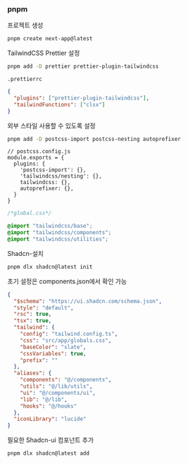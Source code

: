 ### pnpm

프로젝트 생성

```bash
pnpm create next-app@latest
```

TailwindCSS Prettier 설정

```bash
pnpm add -D prettier prettier-plugin-tailwindcss
```

`.prettierrc`
```json
{
  "plugins": ["prettier-plugin-tailwindcss"],
  "tailwindFunctions": ["clsx"]
}
```

외부 스타일 사용할 수 있도록 설정

```bash
pnpm add -D postcss-import postcss-nesting autoprefixer
```

```tsx
// postcss.config.js
module.exports = {
  plugins: {
    'postcss-import': {},
    'tailwindcss/nesting': {},
    tailwindcss: {},
    autoprefixer: {},
  }
}
```

```css
/*global.css*/

@import "tailwindcss/base";
@import "tailwindcss/components";
@import "tailwindcss/utilities";
```

Shadcn-설치

```bash
pnpm dlx shadcn@latest init
```

초기 설정은 components.json에서 확인 가능

```json
{
  "$schema": "https://ui.shadcn.com/schema.json",
  "style": "default",
  "rsc": true,
  "tsx": true,
  "tailwind": {
    "config": "tailwind.config.ts",
    "css": "src/app/globals.css",
    "baseColor": "slate",
    "cssVariables": true,
    "prefix": ""
  },
  "aliases": {
    "components": "@/components",
    "utils": "@/lib/utils",
    "ui": "@/components/ui",
    "lib": "@/lib",
    "hooks": "@/hooks"
  },
  "iconLibrary": "lucide"
}
```

필요한 Shadcn-ui 컴포넌트 추가

```bash
pnpm dlx shadcn@latest add
```